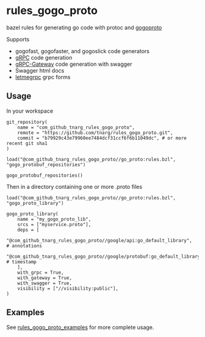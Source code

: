 # rules_gogo_proto
bazel rules for generating go code with protoc and [gogoproto](https://github.com/gogo/protobuf)

Supports
* gogofast, gogofaster, and gogoslick code generators
* [gRPC](https://grpc.io/) code generation
* [gRPC-Gateway](https://github.com/grpc-ecosystem/grpc-gateway) code generation with swagger
* Swagger html docs
* [letmegrpc](https://github.com/gogo/letmegrpc) grpc forms

## Usage

In your workspace

```
git_repository(
    name = "com_github_tnarg_rules_gogo_proto",
    remote = "https://github.com/tnarg/rules_gogo_proto.git",
    commit = "b79929c43e79960ee7484dcf31ccf6f6b11049dc", # or more recent git sha1
)

load("@com_github_tnarg_rules_gogo_proto//go_proto:rules.bzl", "gogo_protobuf_repositories")

gogo_protobuf_repositories()
```

Then in a directory containing one or more .proto files

```
load("@com_github_tnarg_rules_gogo_proto//go_proto:rules.bzl", "gogo_proto_library")

gogo_proto_library(
    name = "my_gogo_proto_lib",
    srcs = ["myservice.proto"],
    deps = [
         "@com_github_tnarg_rules_gogo_proto//google/api:go_default_library",      # annotations
         "@com_github_tnarg_rules_gogo_proto//google/protobuf:go_default_library", # timestamp
    ],
    with_grpc = True,
    with_gateway = True,
    with_swagger = True,
    visibility = ["//visibility:public"],
)
```

## Examples

See [rules_gogo_proto_examples](https://github.com/tnarg/rules_gogo_proto_examples) for more complete usage.
